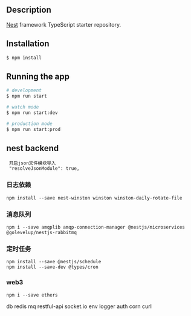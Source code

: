
## Description

[Nest](https://github.com/nestjs/nest) framework TypeScript starter repository.

## Installation

```bash
$ npm install
```

## Running the app

```bash
# development
$ npm run start

# watch mode
$ npm run start:dev

# production mode
$ npm run start:prod
```

## nest backend



```
 开启json文件模块导入
 "resolveJsonModule": true,
```


### 日志依赖
```
npm install --save nest-winston winston winston-daily-rotate-file
```

### 消息队列
```
npm i --save amqplib amqp-connection-manager @nestjs/microservices @golevelup/nestjs-rabbitmq
```

### 定时任务
```
npm install --save @nestjs/schedule
npm install --save-dev @types/cron
```

### web3
```
npm i --save ethers
```


db redis mq restful-api socket.io env logger auth corn curl 

